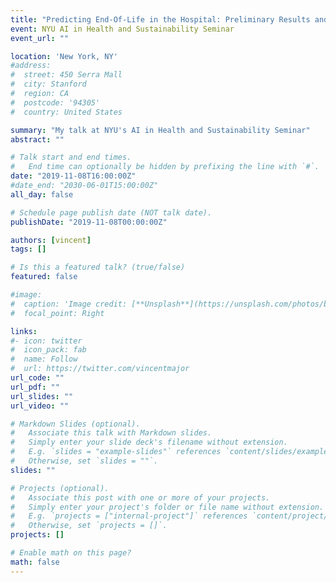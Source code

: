 ```yaml
---
title: "Predicting End-Of-Life in the Hospital: Preliminary Results and Challenges"
event: NYU AI in Health and Sustainability Seminar
event_url: ""

location: 'New York, NY'
#address:
#  street: 450 Serra Mall
#  city: Stanford
#  region: CA
#  postcode: '94305'
#  country: United States

summary: "My talk at NYU's AI in Health and Sustainability Seminar"
abstract: ""

# Talk start and end times.
#   End time can optionally be hidden by prefixing the line with `#`.
date: "2019-11-08T16:00:00Z"
#date_end: "2030-06-01T15:00:00Z"
all_day: false

# Schedule page publish date (NOT talk date).
publishDate: "2019-11-08T00:00:00Z"

authors: [vincent]
tags: []

# Is this a featured talk? (true/false)
featured: false

#image:
#  caption: 'Image credit: [**Unsplash**](https://unsplash.com/photos/bzdhc5b3Bxs)'
#  focal_point: Right

links:
#- icon: twitter
#  icon_pack: fab
#  name: Follow
#  url: https://twitter.com/vincentmajor
url_code: ""
url_pdf: ""
url_slides: ""
url_video: ""

# Markdown Slides (optional).
#   Associate this talk with Markdown slides.
#   Simply enter your slide deck's filename without extension.
#   E.g. `slides = "example-slides"` references `content/slides/example-slides.md`.
#   Otherwise, set `slides = ""`.
slides: ""

# Projects (optional).
#   Associate this post with one or more of your projects.
#   Simply enter your project's folder or file name without extension.
#   E.g. `projects = ["internal-project"]` references `content/project/deep-learning/index.md`.
#   Otherwise, set `projects = []`.
projects: []

# Enable math on this page?
math: false
---
```


